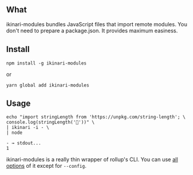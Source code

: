 ## What

ikinari-modules bundles JavaScript files that import remote modules.
You don't need to prepare a package.json. It provides maximum easiness.

## Install

```
npm install -g ikinari-modules
```

or

```
yarn global add ikinari-modules
```

## Usage

```
echo "import stringLength from 'https://unpkg.com/string-length'; \
console.log(stringLength('🐴'))" \
| ikinari -i - \
| node

- → stdout...
1
```

ikinari-modules is a really thin wrapper of rollup's CLI. You can use [all options](https://rollupjs.org/guide/en/#command-line-flags)
of it except for `--config`.
